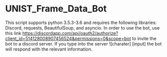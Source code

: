 # UNIST_Frame_Data_Bot
This script supports python 3.5.3-3.6 and requires the following libraries: Discord, requests, BeautifulSoup, and asyncio. In order to use the bot, use this link https://discordapp.com/api/oauth2/authorize?client_id=514128008907456524&permissions=0&scope=bot to invite the bot to a discord server. If you type into the server ![charater] [input] the bot will respond with the relevant information.
